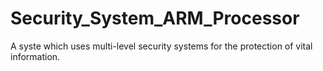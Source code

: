 # Security_System_ARM_Processor
A syste which uses multi-level security systems for the protection of vital information.
